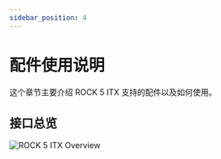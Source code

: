 ```yaml
---
sidebar_position: 4
---
```


# 配件使用说明

这个章节主要介绍 ROCK 5 ITX 支持的配件以及如何使用。

## 接口总览

![ROCK 5 ITX Overview](/img/rock5itx/rock5itx-interface-overview.webp)
